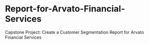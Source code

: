 # Report-for-Arvato-Financial-Services
Capstone Project: Create a Customer Segmentation Report for Arvato Financial Services
